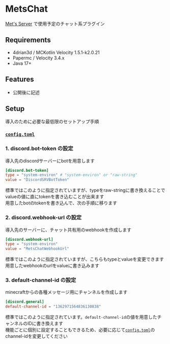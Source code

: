 # MetsChat
[Met's Server](https://mets-svr.com/) で使用予定のチャット系プラグイン

## Requirements
- 4drian3d / MCKotlin Velocity 1.5.1-k2.0.21
- Papermc / Velocity 3.4.x
- Java 17+

## Features
- 公開後に記述

## Setup
導入のために必要な最低限のセットアップ手順

### [`config.toml`](https://github.com/Crab55e/MetsChat/blob/main/src/main/resources/config.toml)
### 1. discord.bot-token の設定
導入先のdiscordサーバーにbotを用意します
```toml
[discord.bot-token]
type = "system-environ" # "system-environ" or "raw-string"
value = "DiscordSRVBotToken"
```
標準ではこのように指定されていますが、typeをraw-stringに書き換えることでvalueの値に直にtokenを書き込むことが出来ます  
用意したbotのtokenを書き込んで、次の手順に移ります

### 2. discord.webhook-url の設定
導入先のサーバーに、チャット共有用のwebhookを作成します
```toml
[discord.webhook-url]
type = "system-environ"
value = "MetsChatWebhookUrl"
```
標準ではこのように指定されていますが、こちらもtypeとvalueを変更できます  
用意したwebhookのurlをvalueに書き込みます

### 3. default-channel-id の設定
minecraftからの各種メッセージ用にチャンネルを作成します
```toml
[discord.general]
default-channel-id = "1362971564836130838"
```
標準ではこのように指定されています。`default-channel-id`の値を用意したチャンネルのIDに書き換えます  
機能ごとに個別に設定することもできるため、必要に応じて[`config.toml`](https://github.com/Crab55e/MetsChat/blob/main/src/main/resources/config.toml)のchannel-idを変更してください
